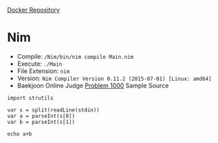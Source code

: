 [Docker Repository](https://registry.hub.docker.com/u/baekjoon/onlinejudge-nim)

# Nim

* Compile: `/Nim/bin/nim compile Main.nim`
* Execute: `./Main`
* File Extension: `nim`
* Version: `Nim Compiler Version 0.11.2 (2015-07-01) [Linux: amd64]`
* Baekjoon Online Judge [Problem 1000](https://www.acmicpc.net/problem/1000) Sample Source
````
import strutils

var s = split(readLine(stdin))
var a = parseInt(s[0])
var b = parseInt(s[1])

echo a+b
````


